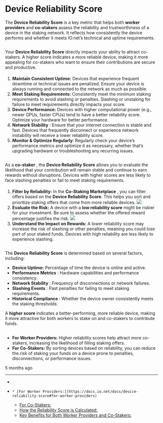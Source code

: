 # Device Reliability Score
The **Device Reliability Score** is a key metric that helps both **worker providers** and **co-stakers** assess the reliability and trustworthiness of a device in the staking network. It reflects how consistently the device performs and whether it meets IO.net’s technical and uptime requirements.
## [](https://docs.io.net/docs/device-reliability-score#for-worker-providers)
Your **Device Reliability Score** directly impacts your ability to attract co-stakers. A higher score indicates a more reliable device, making it more appealing for co-stakers who want to ensure their contributions are secure and productive.
#### [](https://docs.io.net/docs/device-reliability-score#how-to-boost-your-device-reliability-score)
  1. **Maintain Consistent Uptime:** Devices that experience frequent downtime or technical issues are penalized. Ensure your device is always running and connected to the network as much as possible.
  2. **Meet Staking Requirements:** Consistently meet the minimum staking requirements to avoid slashing or penalties. Slashing or unstaking for failure to meet requirements directly impacts your score.
  3. **Device Performance:** Devices with higher computational power (e.g., newer GPUs, faster CPUs) tend to have a better reliability score. Optimize your hardware for better performance.
  4. **Network Stability** : Ensure that your internet connection is stable and fast. Devices that frequently disconnect or experience network instability will receive a lower reliability score.
  5. **Monitor & Optimize Regularly**: Regularly check your device’s performance metrics and optimize it as necessary, whether that’s upgrading hardware or troubleshooting any recurring issues.


## [](https://docs.io.net/docs/device-reliability-score#for-co-stakers)
As a **co-staker** , the **Device Reliability Score** allows you to evaluate the likelihood that your contribution will remain stable and continue to earn rewards without disruptions. Devices with higher scores are less likely to face slashing penalties or fail to meet staking requirements.
#### [](https://docs.io.net/docs/device-reliability-score#how-to-use-the-reliability-score)
  1. **Filter by Reliability:** In the **Co-Staking Marketplace** , you can filter offers based on the **Device Reliability Score**. This helps you sort and prioritize staking offers that come from more reliable devices.
![](https://files.readme.io/529dcdfd34a1a26558f1561424fd410d1378ef49855b8167355f0d716d4ef50b-Device_Reliability_Score.jpeg)
  2. **Evaluate the Risk:** A device with a **low reliability score** might be riskier for your investment. Be sure to assess whether the offered reward percentage justifies the risk.
![](https://files.readme.io/b71aa2a4f9bfa548150b8f7d1c8ac89126b3a661f60858efc6d232073020d4f3-Device_Reliability_Score2.jpg)
  3. **Understand the Impact on Rewards:** A lower reliability score may increase the risk of slashing or other penalties, meaning you could lose part of your staked funds. Devices with high reliability are less likely to experience slashing.


## [](https://docs.io.net/docs/device-reliability-score#how-the-reliability-score-is-calculated)
The **Device Reliability Score** is determined based on several factors, including:
  * **Device Uptime:** Percentage of time the device is online and active.
  * **Performance Metrics** : Hardware capabilities and performance consistency.
  * **Network Stability** : Frequency of disconnections or network failures.
  * **Slashing Events** : Past penalties for failing to meet staking requirements.
  * **Historical Compliance** : Whether the device owner consistently meets the staking thresholds.


A **higher score** indicates a better-performing, more reliable device, making it more attractive for both workers to stake on and co-stakers to contribute funds.
## [](https://docs.io.net/docs/device-reliability-score#key-benefits-for-both-worker-providers-and-co-stakers)
  * **For Worker Providers:** Higher reliability scores help attract more co-stakers, increasing the likelihood of filling staking offers.
  * **For Co-Stakers:** By sorting devices based on reliability, you can reduce the risk of staking your funds on a device prone to penalties, disconnections, or performance issues.


5 months ago
* * *
  * [](https://docs.io.net/docs/device-reliability-score)
  *     * [For Worker Providers:](https://docs.io.net/docs/device-reliability-score#for-worker-providers)
    * [For Co-Stakers:](https://docs.io.net/docs/device-reliability-score#for-co-stakers)
    * [How the Reliability Score is Calculated:](https://docs.io.net/docs/device-reliability-score#how-the-reliability-score-is-calculated)
    * [Key Benefits for Both Worker Providers and Co-Stakers:](https://docs.io.net/docs/device-reliability-score#key-benefits-for-both-worker-providers-and-co-stakers)


